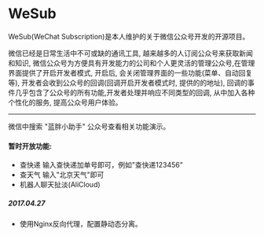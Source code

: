 # WeSub
WeSub(WeChat Subscription)是本人维护的关于微信公众号开发的开源项目。


微信已经是日常生活中不可或缺的通讯工具, 越来越多的人订阅公众号来获取新闻和知识, 微信公众号为方便具有开发能力的公司和个人更灵活的管理公众号,在管理界面提供了开启开发者模式, 开启后, 会关闭管理界面的一些功能(菜单、自动回复等), 开发者会收到公众号的回调(回调开启开发者模式时, 提供的的地址), 回调的事件几乎包含了公众号的所有功能,开发者处理并响应不同类型的回调, 从中加入各种个性化的服务, 提高公众号用户体验。

---

微信中搜索 "蓝胖小助手" 公众号查看相关功能演示。

#### 暂时开放功能:
 - 查快递 输入查快递加单号即可，例如"查快递123456"
 - 查天气 输入"北京天气"即可
 - 机器人聊天扯淡(AliCloud)

##### 2017.04.27
 - 使用Nginx反向代理，配置静动态分离。